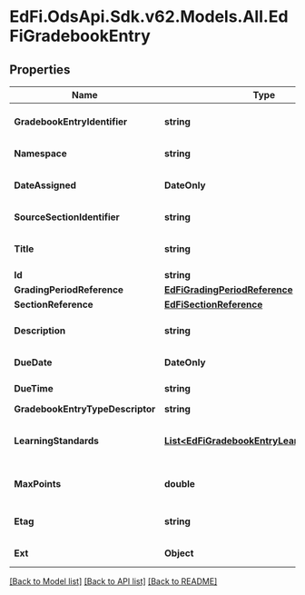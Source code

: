 # EdFi.OdsApi.Sdk.v62.Models.All.EdFiGradebookEntry

## Properties

Name | Type | Description | Notes
------------ | ------------- | ------------- | -------------
**GradebookEntryIdentifier** | **string** | A unique number or alphanumeric code assigned to a gradebook entry by the source system. | 
**Namespace** | **string** | Namespace URI for the source of the gradebook entry. | 
**DateAssigned** | **DateOnly** | The date the assignment, homework, or assessment was assigned or executed. | 
**SourceSectionIdentifier** | **string** | The local identifier assigned to a section. | 
**Title** | **string** | The name or title of the activity to be recorded in the gradebook entry. | 
**Id** | **string** |  | [optional] 
**GradingPeriodReference** | [**EdFiGradingPeriodReference**](EdFiGradingPeriodReference.md) |  | [optional] 
**SectionReference** | [**EdFiSectionReference**](EdFiSectionReference.md) |  | [optional] 
**Description** | **string** | A description of the assignment, homework, or classroom assessment. | [optional] 
**DueDate** | **DateOnly** | The date the assignment, homework, or assessment is due. | [optional] 
**DueTime** | **string** | The time the assignment, homework, or assessment is due. | [optional] 
**GradebookEntryTypeDescriptor** | **string** | The type of the gradebook entry. | [optional] 
**LearningStandards** | [**List&lt;EdFiGradebookEntryLearningStandard&gt;**](EdFiGradebookEntryLearningStandard.md) | An unordered collection of gradebookEntryLearningStandards. LearningStandard(s) associated with the gradebook entry. | [optional] 
**MaxPoints** | **double** | The maximum number of points  that can be earned for the submission. | [optional] 
**Etag** | **string** | A unique system-generated value that identifies the version of the resource. | [optional] 
**Ext** | **Object** | Extensions to the GradebookEntry entity. | [optional] 

[[Back to Model list]](../../README.md#documentation-for-models) [[Back to API list]](../../README.md#documentation-for-api-endpoints) [[Back to README]](../../README.md)

